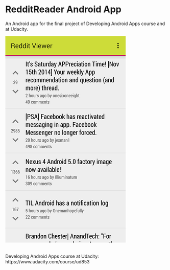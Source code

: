 # RedditReader Android App

An Android app for the final project of Developing Android Apps course and at Udacity.

![Main Page](mock_imgs/MainActivity_mobile.png)

<br>
Developing Android Apps course at Udacity: https://www.udacity.com/course/ud853
<br>


